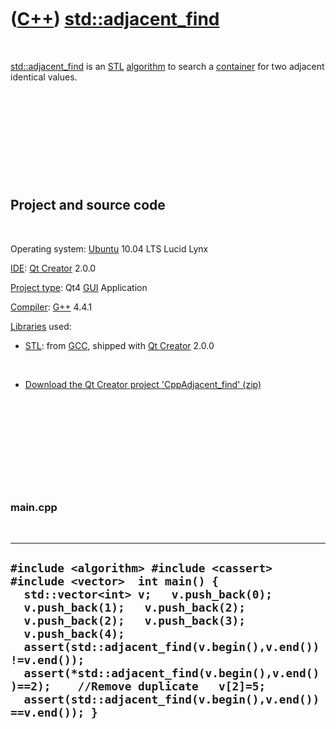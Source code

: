



 

 

 

 

 

([C++](Cpp.md)) [std::adjacent\_find](CppAdjacent_find.md)
============================================================

 

[std::adjacent\_find](CppAdjacent_find.md) is an [STL](CppStl.md)
[algorithm](CppAlgorithm.md) to search a [container](CppContainer.md)
for two adjacent identical values.

 

 

 

 

 

Project and source code
-----------------------

 

Operating system: [Ubuntu](http://www.ubuntu.com) 10.04 LTS Lucid Lynx

[IDE](CppIde.md): [Qt Creator](CppQt.md) 2.0.0

[Project type](CppQtProjectType.md): Qt4 [GUI](CppGui.md) Application

[Compiler](CppCompiler.md): [G++](CppGpp.md) 4.4.1

[Libraries](CppLibrary.md) used:

-   [STL](CppStl.md): from [GCC](CppGcc.md), shipped with [Qt
    Creator](CppQt.md) 2.0.0

 

-   [Download the Qt Creator project
    'CppAdjacent\_find' (zip)](CppAdjacent_find.zip)

 

 

 

 

 

### main.cpp

 

  ----------------------------------------------------------------------------------------------------------------------------------------------------------------------------------------------------------------------------------------------------------------------------------------------------------------------------------------------------------------------------------------------------------------------------
  ` #include <algorithm> #include <cassert> #include <vector>  int main() {   std::vector<int> v;   v.push_back(0);   v.push_back(1);   v.push_back(2);   v.push_back(2);   v.push_back(3);   v.push_back(4);    assert(std::adjacent_find(v.begin(),v.end())!=v.end());   assert(*std::adjacent_find(v.begin(),v.end())==2);    //Remove duplicate   v[2]=5;    assert(std::adjacent_find(v.begin(),v.end())==v.end()); } `
  ----------------------------------------------------------------------------------------------------------------------------------------------------------------------------------------------------------------------------------------------------------------------------------------------------------------------------------------------------------------------------------------------------------------------------

 

 

 

 

 





 



